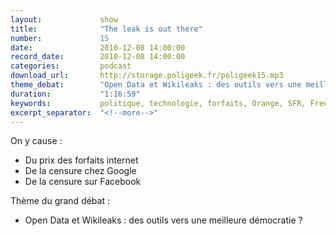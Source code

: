 ```yaml
---
layout:             show
title:              "The leak is out there"
number:             15
date:               2010-12-08 14:00:00
record_date:        2010-12-08 14:00:00
categories:         podcast
download_url:       http://storage.poligeek.fr/poligeek15.mp3
theme_debat:        "Open Data et Wikileaks : des outils vers une meilleure démocratie ?"
duration:           "1:16:59"
keywords:           politique, technologie, forfaits, Orange, SFR, Free, Google, Facebook, democratie, wikileaks, opendata
excerpt_separator:  "<!--more-->"
---
```



On y cause :

- Du prix des forfaits internet
- De la censure chez Google
- De la censure sur Facebook

Thème du grand débat :

- Open Data et Wikileaks : des outils vers une meilleure démocratie ?
